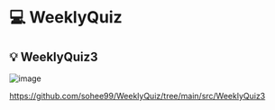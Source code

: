 
# 💻 WeeklyQuiz

## 💡 WeeklyQuiz3

![image](https://github.com/sohee99/WeeklyQuiz/assets/155497383/48dbd127-5e16-4643-89f2-89def54ee3cc)

<https://github.com/sohee99/WeeklyQuiz/tree/main/src/WeeklyQuiz3>
